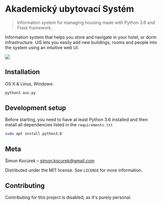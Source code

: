 # Akademický ubytovací Systém
> Information system for managing housing made with Python 3.6 and Flask framework.

Information system that helps you store and navigate in your hotel, or dorm infrastructure.
UiS lets you easily add new buildings, rooms and people into the system using an intuitive
web UI.

![](header.png)

## Installation

OS X & Linux, Windows:

```sh
python3 aus.py
```

## Development setup

Before starting, you need to have at least Python 3.6 installed and then install
all dependencies listed in the `requirements.txt`

```sh
sudo apt install python3.6
```

## Meta

Šimon Kocúrek – simon.kocurek@gmail.com

Distributed under the MIT license. See ``LICENSE`` for more information.

## Contributing

Contributing for this project is disabled, as it's purely personal.
